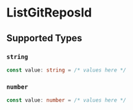 # ListGitReposId


## Supported Types

### `string`

```typescript
const value: string = /* values here */
```

### `number`

```typescript
const value: number = /* values here */
```

